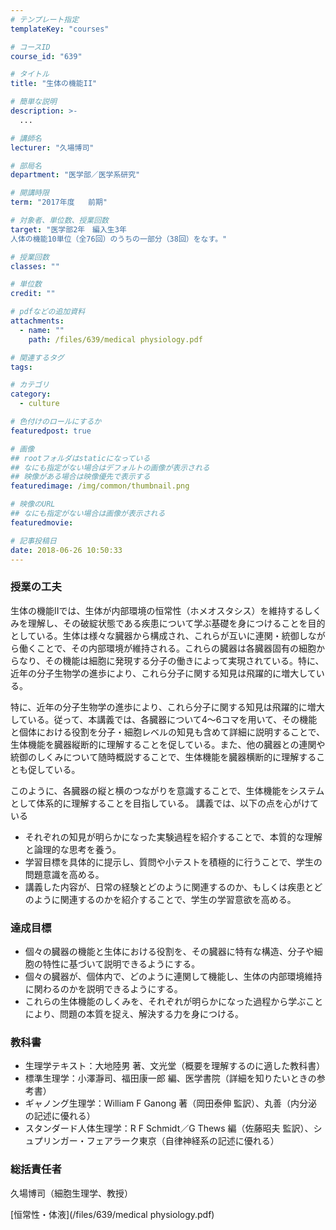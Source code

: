 ```yaml
---
# テンプレート指定
templateKey: "courses"

# コースID
course_id: "639"

# タイトル
title: "生体の機能II"

# 簡単な説明
description: >-
  ...

# 講師名
lecturer: "久場博司"

# 部局名
department: "医学部／医学系研究"

# 開講時限
term: "2017年度	前期"

# 対象者、単位数、授業回数
target: "医学部2年　編入生3年
人体の機能10単位（全76回）のうちの一部分（38回）をなす。"

# 授業回数
classes: ""

# 単位数
credit: ""

# pdfなどの追加資料
attachments: 
  - name: "" 
    path: /files/639/medical physiology.pdf

# 関連するタグ
tags:

# カテゴリ
category:
  - culture

# 色付けのロールにするか
featuredpost: true

# 画像
## rootフォルダはstaticになっている
## なにも指定がない場合はデフォルトの画像が表示される
## 映像がある場合は映像優先で表示する
featuredimage: /img/common/thumbnail.png

# 映像のURL
## なにも指定がない場合は画像が表示される
featuredmovie: 

# 記事投稿日
date: 2018-06-26 10:50:33
---
```


### 授業の工夫

生体の機能IIでは、生体が内部環境の恒常性（ホメオスタシス）を維持するしくみを理解し、その破綻状態である疾患について学ぶ基礎を身につけることを目的としている。生体は様々な臓器から構成され、これらが互いに連関・統御しながら働くことで、その内部環境が維持される。これらの臓器は各臓器固有の細胞からなり、その機能は細胞に発現する分子の働きによって実現されている。特に、近年の分子生物学の進歩により、これら分子に関する知見は飛躍的に増大している。

特に、近年の分子生物学の進歩により、これら分子に関する知見は飛躍的に増大している。従って、本講義では、各臓器について4〜6コマを用いて、その機能と個体における役割を分子・細胞レベルの知見も含めて詳細に説明することで、生体機能を臓器縦断的に理解することを促している。また、他の臓器との連関や統御のしくみについて随時概説することで、生体機能を臓器横断的に理解することも促している。

このように、各臓器の縦と横のつながりを意識することで、生体機能をシステムとして体系的に理解することを目指している。 講義では、以下の点を心がけている

* それぞれの知見が明らかになった実験過程を紹介することで、本質的な理解と論理的な思考を養う。
* 学習目標を具体的に提示し、質問や小テストを積極的に行うことで、学生の問題意識を高める。
* 講義した内容が、日常の経験とどのように関連するのか、もしくは疾患とどのように関連するのかを紹介することで、学生の学習意欲を高める。





### 達成目標

* 個々の臓器の機能と生体における役割を、その臓器に特有な構造、分子や細胞の特性に基づいて説明できるようにする。
* 個々の臓器が、個体内で、どのように連関して機能し、生体の内部環境維持に関わるのかを説明できるようにする。
* これらの生体機能のしくみを、それぞれが明らかになった過程から学ぶことにより、問題の本質を捉え、解決する力を身につける。

### 教科書

* 生理学テキスト：大地陸男 著、文光堂（概要を理解するのに適した教科書）
* 標準生理学：小澤瀞司、福田康一郎 編、医学書院（詳細を知りたいときの参考書）
* ギャノング生理学：William F Ganong 著（岡田泰伸 監訳）、丸善（内分泌の記述に優れる）
* スタンダード人体生理学：R F Schmidt／G Thews 編（佐藤昭夫 監訳）、シュプリンガー・フェアラーク東京（自律神経系の記述に優れる）

### 総括責任者

久場博司（細胞生理学、教授）





[恒常性・体液](/files/639/medical physiology.pdf) 








